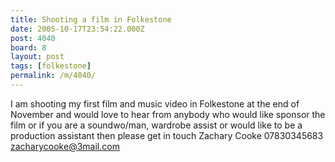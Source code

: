 ```yaml
---
title: Shooting a film in Folkestone
date: 2005-10-17T23:54:22.000Z
post: 4040
board: 8
layout: post
tags: [folkestone]
permalink: /m/4040/
---
```

I am shooting my first film and music video in Folkestone at the end of November and would love to hear from anybody who would like sponsor the film or if you are a soundwo/man, wardrobe assist or would like to be a production assistant then please get in touch
Zachary Cooke
07830345683
zacharycooke@3mail.com
